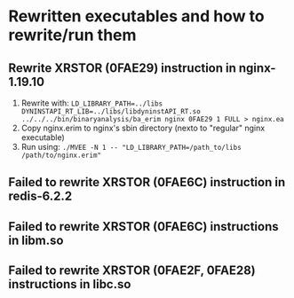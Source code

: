 # Rewritten executables and how to rewrite/run them

## Rewrite XRSTOR (0FAE29) instruction in nginx-1.19.10
1) Rewrite with: `LD_LIBRARY_PATH=../libs DYNINSTAPI_RT_LIB=../libs/libdyninstAPI_RT.so ../../../bin/binaryanalysis/ba_erim nginx 0FAE29 1 FULL > nginx.ea`
2) Copy nginx.erim to nginx's sbin directory (nexto to "regular" nginx executable)
3) Run using: `./MVEE -N 1 -- "LD_LIBRARY_PATH=/path_to/libs /path/to/nginx.erim"`

## Failed to rewrite XRSTOR (0FAE6C) instruction in redis-6.2.2

## Failed to rewrite XRSTOR (0FAE6C) instructions in libm.so

## Failed to rewrite XRSTOR (0FAE2F, 0FAE28) instructions in libc.so